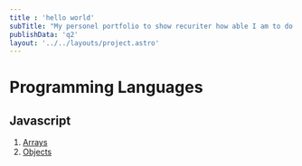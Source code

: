 ```yaml
---
title : 'hello world'
subTitle: "My personel portfolio to show recuriter how able I am to do stuff ." 
publishData: 'q2'
layout: '../../layouts/project.astro'
---
```

# Programming Languages
## Javascript
  1. [Arrays](./jsArray)
  1. [Objects](./jsObjects)
<!-- ## Python  -->
